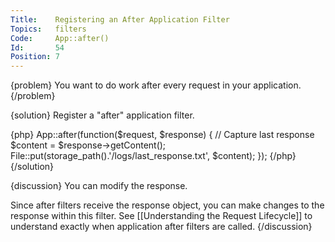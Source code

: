 ```yaml
---
Title:    Registering an After Application Filter
Topics:   filters
Code:     App::after()
Id:       54
Position: 7
---
```


{problem}
You want to do work after every request in your application.
{/problem}

{solution}
Register a "after" application filter.

{php}
App::after(function($request, $response)
{
    // Capture last response
    $content = $response->getContent();
    File::put(storage_path().'/logs/last_response.txt', $content);
});
{/php}
{/solution}

{discussion}
You can modify the response.

Since after filters receive the response object, you can make changes to the response within this filter. See [[Understanding the Request Lifecycle]] to understand exactly when application after filters are called.
{/discussion}
